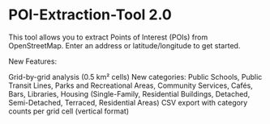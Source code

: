# POI-Extraction-Tool 2.0

This tool allows you to extract Points of Interest (POIs) from OpenStreetMap. Enter an address or latitude/longitude to get started.

New Features:

Grid-by-grid analysis (0.5 km² cells)
New categories: Public Schools, Public Transit Lines, Parks and Recreational Areas, Community Services, Cafés, Bars, Libraries, Housing (Single-Family, Residential Buildings, Detached, Semi-Detached, Terraced, Residential Areas)
CSV export with category counts per grid cell (vertical format)
